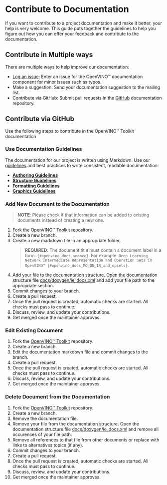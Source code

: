 # Contribute to Documentation

If you want to contribute to a project documentation and make it better, your help is very welcome.
This guide puts together the guidelines to help you figure out how you can offer your feedback and contribute to the documentation.

## Contribute in Multiple ways

There are multiple ways to help improve our documentation:
* [Log an issue](https://jira.devtools.intel.com/projects/CVS/issues): Enter an issue for the OpenVINO™ documentation component for minor issues such as typos.
* Make a suggestion: Send your documentation suggestion to the mailing list.
* Contribute via GitHub: Submit pull requests in the [GitHub](https://github.com/openvinotoolkit/openvino/tree/master/docs) documentation repository.

## Contribute via GitHub

Use the following steps to contribute in the OpenVINO™ Toolkit documentation

### Use Documentation Guidelines
The documentation for our project is written using Markdown. Use our [guidelines](./docs/documentation_guidelines.md) and best practices to write consistent, readable documentation:

* **[Authoring Guidelines](./docs/documentation_guidelines.md#authoring-guidelines)**
* **[Structure Guidelines](./docs/documentation_guidelines.md#structure-guidelines)**
* **[Formatting Guidelines](./docs/documentation_guidelines.md#structure-guidelines)**
* **[Graphics Guidelines](./docs/documentation_guidelines.md#graphics-guidelines)**

### Add New Document to the Documentation
> **NOTE**: Please check if that information can be added to existing documents instead of creating a new one.

1. Fork the [OpenVINO™ Toolkit](https://github.com/openvinotoolkit/openvino) repository.
2. Create a new branch.
3. Create a new markdown file in an appropriate folder.
    > **REQUIRED**: The document title must contain a document label in a form: `{#openvino_docs_<name>}`. For example: `Deep Learning Network Intermediate Representation and Operation Sets in OpenVINO™ {#openvino_docs_MO_DG_IR_and_opsets}`.
4. Add your file to the documentation structure. Open the documentation structure file [docs/doxygen/ie_docs.xml](./docs/doxygen/ie_docs.xml) and add your file path to the appropriate section.
5. Commit changes to your branch.
6. Create a pull request.
7. Once the pull request is created, automatic checks are started. All checks must pass to continue.
8. Discuss, review, and update your contributions.
9. Get merged once the maintainer approves.

### Edit Existing Document
1. Fork the [OpenVINO™ Toolkit](https://github.com/openvinotoolkit/openvino) repository.
2. Create a new branch.
3. Edit the documentation markdown file and commit changes to the branch.
4. Create a pull request.
5. Once the pull request is created, automatic checks are started. All checks must pass to continue.
6. Discuss, review, and update your contributions.
7. Get merged once the maintainer approves.

### Delete Document from the Documentation
1. Fork the [OpenVINO™ Toolkit](https://github.com/openvinotoolkit/openvino) repository.
2. Create a new branch.
3. Remove the documentation file.
4. Remove your file from the documentation structure. Open the documentation structure file [docs/doxygen/ie_docs.xml](./docs/doxygen/ie_docs.xml) and remove all occurences of your file path.
5. Remove all references to that file from other documents or replace with links to alternatives topics (if any).
6. Commit changes to your branch.
7. Create a pull request.
8. Once the pull request is created, automatic checks are started. All checks must pass to continue.
9. Discuss, review, and update your contributions.
10. Get merged once the maintainer approves.
